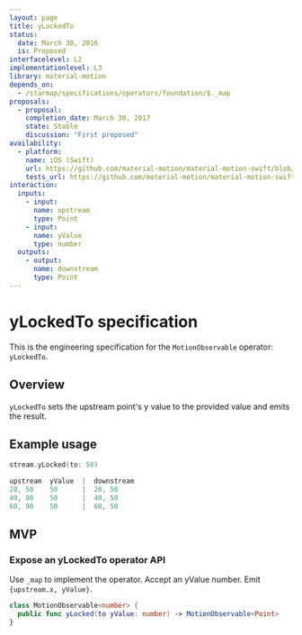 ```yaml
---
layout: page
title: yLockedTo
status:
  date: March 30, 2016
  is: Proposed
interfacelevel: L2
implementationlevel: L3
library: material-motion
depends_on:
  - /starmap/specifications/operators/foundation/$._map
proposals:
  - proposal:
    completion_date: March 30, 2017
    state: Stable
    discussion: "First proposed"
availability:
  - platform:
    name: iOS (Swift)
    url: https://github.com/material-motion/material-motion-swift/blob/develop/src/operators/yLockedTo.swift
    tests_url: https://github.com/material-motion/material-motion-swift/blob/develop/tests/unit/operator/yLockedToTests.swift
interaction:
  inputs:
    - input:
      name: upstream
      type: Point
    - input:
      name: yValue
      type: number
  outputs:
    - output:
      name: downstream
      type: Point
---
```


# yLockedTo specification

This is the engineering specification for the `MotionObservable` operator: `yLockedTo`.

## Overview

`yLockedTo` sets the upstream point's y value to the provided value and emits the result.

## Example usage

```swift
stream.yLocked(to: 50)

upstream  yValue  |  downstream
20, 50    50      |  20, 50
40, 80    50      |  40, 50
60, 90    50      |  60, 50
```

## MVP

### Expose an yLockedTo operator API

Use `_map` to implement the operator. Accept an yValue number. Emit `{upstream.x, yValue}`.

```swift
class MotionObservable<number> {
  public func yLocked(to yValue: number) -> MotionObservable<Point>
}
```
